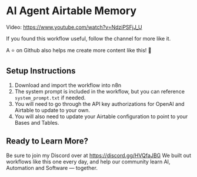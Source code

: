 # AI Agent Airtable Memory
Video: https://www.youtube.com/watch?v=NdziPSFjJ_U

If you found this workflow useful, follow the channel for more like it.

A ⭐️ on Github also helps me create more content like this! 🙌

## Setup Instructions

1. Download and import the workflow into n8n
2. The system prompt is included in the workflow, but you can reference `system_prompt.txt` if needed.
3. You will need to go through the API key authorizations for OpenAI and Airtable to update to your own.
4. You will also need to update your Airtable configuration to point to your Bases and Tables.

## Ready to Learn More?

Be sure to join my Discord over at https://discord.gg/HVQfaJBG
We built out workflows like this one every day, and help our community learn AI, Automation and Software — together.
